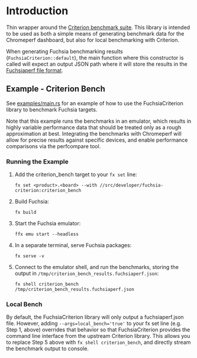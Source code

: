 # Introduction

Thin wrapper around the [Criterion benchmark suite]. This library is intended to be used as both a
simple means of generating benchmark data for the Chromeperf dashboard, but also for local
benchmarking with Criterion.

When generating Fuchsia benchmarking results (`FuchsiaCriterion::default`), the main function where
this constructor is called will expect an output JSON path where it will store the results in the
[Fuchsiaperf file format].

## Example - Criterion Bench

See [examples/main.rs] for an example of how to use the FuchsiaCriterion library to benchmark
Fuchsia targets.

Note that this example runs the benchmarks in an emulator, which results in highly variable
performance data that should be treated only as a rough approximation at best. Integrating the
benchmarks with Chromeperf will allow for precise results against specific devices, and enable
performance comparisons via the perfcompare tool.

### Running the Example

1. Add the criterion_bench target to your `fx set` line:

    ```
    fx set <product>.<board> --with //src/developer/fuchsia-criterion:criterion_bench
    ```
2. Build Fuchsia:

    ```
    fx build
    ```

3. Start the Fuchsia emulator:

    ```
    ffx emu start --headless
    ```

4. In a separate terminal, serve Fuchsia packages:

    ```
    fx serve -v
    ```

5. Connect to the emulator shell, and run the benchmarks, storing the output in
 `/tmp/criterion_bench_results.fuchsiaperf.json`:

    ```
    fx shell criterion_bench /tmp/criterion_bench_results.fuchsiaperf.json
    ```

### Local Bench
By default, the FuchsiaCriterion library will only output a fuchsiaperf.json file. However, adding
`--args=local_bench='true'` to your fx set line (e.g.  Step 1, above) overrides that behavior so
that FuchsiaCriterion provides the command line interface from the upstream Criterion library. This
allows you to replace Step 5 above with `fx shell criterion_bench`, and directly stream the
benchmark output to console.

[Criterion benchmark suite]: https://github.com/bheisler/criterion.rs
[Fuchsiaperf file format]: /docs/development/performance/fuchsiaperf_format.md
[examples/main.rs]: https://fuchsia.googlesource.com/fuchsia/+/HEAD/src/developer/fuchsia-criterion/examples/main.rs
